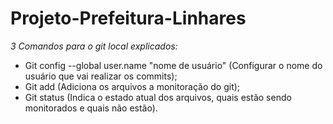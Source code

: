 # Projeto-Prefeitura-Linhares

*3 Comandos para o git local explicados:*

* Git config --global user.name "nome de usuário" (Configurar o nome do usuário que vai realizar os commits);
* Git add (Adiciona os arquivos a monitoração do git);
* Git status (Indica o estado atual dos arquivos, quais estão sendo monitorados e quais não estão).
